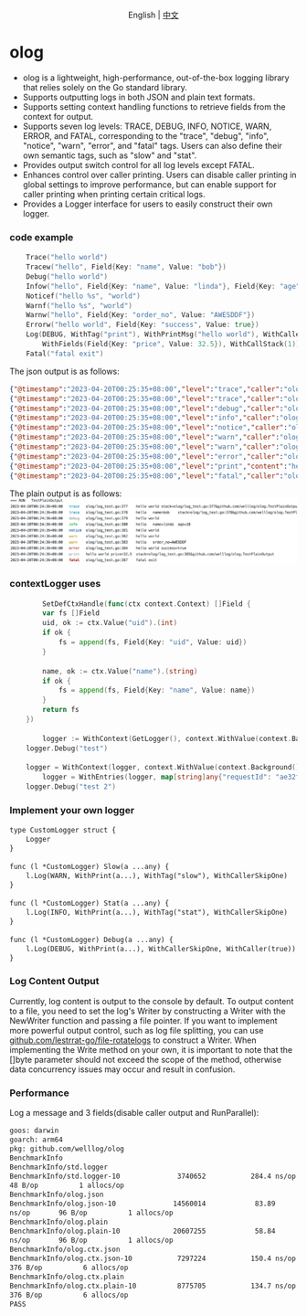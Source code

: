 <p align="center">
    <br> English | <a href="README-CN.md">中文</a>
</p>

# olog
* olog is a lightweight, high-performance, out-of-the-box logging library that relies solely on the Go standard library.
* Supports outputting logs in both JSON and plain text formats.
* Supports setting context handling functions to retrieve fields from the context for output.
* Supports seven log levels: TRACE, DEBUG, INFO, NOTICE, WARN, ERROR, and FATAL, corresponding to the "trace", "debug", "info", "notice", "warn", "error", and "fatal" tags. Users can also define their own semantic tags, such as "slow" and "stat".
* Provides output switch control for all log levels except FATAL.
* Enhances control over caller printing. Users can disable caller printing in global settings to improve performance, but can enable support for caller printing when printing certain critical logs.
* Provides a Logger interface for users to easily construct their own logger.

### code example
```go
    Trace("hello world")
    Tracew("hello", Field{Key: "name", Value: "bob"})
    Debug("hello world")
    Infow("hello", Field{Key: "name", Value: "linda"}, Field{Key: "age", Value: 18})
    Noticef("hello %s", "world")
    Warnf("hello %s", "world")
    Warnw("hello", Field{Key: "order_no", Value: "AWESDDF"})
    Errorw("hello world", Field{Key: "success", Value: true})
    Log(DEBUG, WithTag("print"), WithPrintMsg("hello world"), WithCaller(false),
        WithFields(Field{Key: "price", Value: 32.5}), WithCallStack(1))
    Fatal("fatal exit")
```
The json output is as follows:
```json
{"@timestamp":"2023-04-20T00:25:35+08:00","level":"trace","caller":"olog/log_test.go:377","content":"hello world","stack":"olog/log_test.go:377&github.com/welllog/olog.TestPlainOutput testing/testing.go:1576&testing.tRunner runtime/asm_arm64.s:1172&runtime.goexit"}
{"@timestamp":"2023-04-20T00:25:35+08:00","level":"trace","caller":"olog/log_test.go:378","content":"hello","name":"bob","stack":"olog/log_test.go:378&github.com/welllog/olog.TestPlainOutput testing/testing.go:1576&testing.tRunner runtime/asm_arm64.s:1172&runtime.goexit"}
{"@timestamp":"2023-04-20T00:25:35+08:00","level":"debug","caller":"olog/log_test.go:379","content":"hello world"}
{"@timestamp":"2023-04-20T00:25:35+08:00","level":"info","caller":"olog/log_test.go:380","content":"hello","name":"linda","age":18}
{"@timestamp":"2023-04-20T00:25:35+08:00","level":"notice","caller":"olog/log_test.go:381","content":"hello world"}
{"@timestamp":"2023-04-20T00:25:35+08:00","level":"warn","caller":"olog/log_test.go:382","content":"hello world"}
{"@timestamp":"2023-04-20T00:25:35+08:00","level":"warn","caller":"olog/log_test.go:383","content":"hello","order_no":"AWESDDF"}
{"@timestamp":"2023-04-20T00:25:35+08:00","level":"error","caller":"olog/log_test.go:384","content":"hello world","success":true}
{"@timestamp":"2023-04-20T00:25:35+08:00","level":"print","content":"hello world","price":32.5,"stack":"olog/log_test.go:385&github.com/welllog/olog.TestPlainOutput"}
{"@timestamp":"2023-04-20T00:25:35+08:00","level":"fatal","caller":"olog/log_test.go:387","content":"fatal exit"}
```
The plain output is as follows:
![plain](plain.webp)

### contextLogger uses
```go
        SetDefCtxHandle(func(ctx context.Context) []Field {
		var fs []Field
		uid, ok := ctx.Value("uid").(int)
		if ok {
			fs = append(fs, Field{Key: "uid", Value: uid})
		}

		name, ok := ctx.Value("name").(string)
		if ok {
			fs = append(fs, Field{Key: "name", Value: name})
		}
		return fs
	})

        logger := WithContext(GetLogger(), context.WithValue(context.Background(), "uid", 3))
	logger.Debug("test")
	
	logger = WithContext(logger, context.WithValue(context.Background(), "name", "bob"))
        logger = WithEntries(logger, map[string]any{"requestId": "ae32fec"})
	logger.Debug("test 2")
```

### Implement your own logger
```
type CustomLogger struct {
	Logger
}

func (l *CustomLogger) Slow(a ...any) {
	l.Log(WARN, WithPrint(a...), WithTag("slow"), WithCallerSkipOne)
}

func (l *CustomLogger) Stat(a ...any) {
	l.Log(INFO, WithPrint(a...), WithTag("stat"), WithCallerSkipOne)
}

func (l *CustomLogger) Debug(a ...any) {
	l.Log(DEBUG, WithPrint(a...), WithCallerSkipOne, WithCaller(true))
}
```

### Log Content Output
Currently, log content is output to the console by default. 
To output content to a file, you need to set the log's Writer by constructing a Writer with the NewWriter function and passing a file pointer.
If you want to implement more powerful output control, such as log file splitting, you can use [github.com/lestrrat-go/file-rotatelogs](https://github.com/lestrrat-go/file-rotatelogs) to construct a Writer.
When implementing the Write method on your own, it is important to note that the []byte parameter should not exceed the scope of the method, otherwise data concurrency issues may occur and result in confusion.

### Performance
Log a message and 3 fields(disable caller output and RunParallel):
```
goos: darwin
goarch: arm64
pkg: github.com/welllog/olog
BenchmarkInfo
BenchmarkInfo/std.logger
BenchmarkInfo/std.logger-10         	 3740652	       284.4 ns/op	      48 B/op	       1 allocs/op
BenchmarkInfo/olog.json
BenchmarkInfo/olog.json-10          	14560014	        83.89 ns/op	      96 B/op	       1 allocs/op
BenchmarkInfo/olog.plain
BenchmarkInfo/olog.plain-10         	20607255	        58.84 ns/op	      96 B/op	       1 allocs/op
BenchmarkInfo/olog.ctx.json
BenchmarkInfo/olog.ctx.json-10      	 7297224	       150.4 ns/op	     376 B/op	       6 allocs/op
BenchmarkInfo/olog.ctx.plain
BenchmarkInfo/olog.ctx.plain-10     	 8775705	       134.7 ns/op	     376 B/op	       6 allocs/op
PASS
```